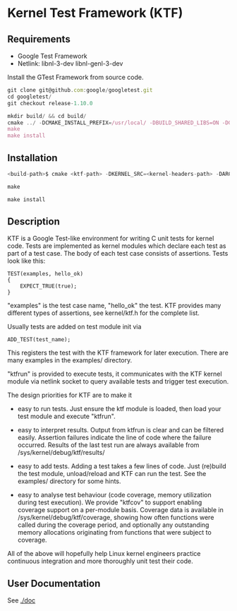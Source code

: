 # Kernel Test Framework (KTF)

## Requirements

* Google Test Framework
* Netlink: libnl-3-dev libnl-genl-3-dev

Install the GTest Framework from source code.

```js
git clone git@github.com:google/googletest.git
cd googletest/
git checkout release-1.10.0

mkdir build/ && cd build/
cmake ../ -DCMAKE_INSTALL_PREFIX=/usr/local/ -DBUILD_SHARED_LIBS=ON -DGTEST_HAS_PTHREAD=0
make
make install
```

## Installation

```js
<build-path>$ cmake <ktf-path> -DKERNEL_SRC=<kernel-headers-path> -DARCH=<ARCH> -DCMAKE_INSTALL_PREFIX=<installation-path>

make

make install

```

## Description

KTF is a Google Test-like environment for writing C unit tests for
kernel code.  Tests are implemented as kernel modules which declare
each test as part of a test case.  The body of each test case
consists of assertions.  Tests look like this:

	TEST(examples, hello_ok)
	{
		EXPECT_TRUE(true);
	}

"examples" is the test case name, "hello_ok" the test.
KTF provides many different types of assertions, see
kernel/ktf.h for the complete list.

Usually tests are added on test module init via

	ADD_TEST(test_name);

This registers the test with the KTF framework for later
execution.  There are many examples in the examples/
directory.

"ktfrun" is provided to execute tests, it communicates
with the KTF kernel module via netlink socket to query
available tests and trigger test execution.

The design priorities for KTF are to make it

 * easy to run tests.  Just ensure the ktf module is loaded,
   then load your test module and execute "ktfrun".

 * easy to interpret results.  Output from ktfrun is clear
   and can be filtered easily.  Assertion failures indicate
   the line of code where the failure occurred.  Results of
   the last test run are always available from
   /sys/kernel/debug/ktf/results/<test case name>

 * easy to add tests.  Adding a test takes a few lines of code.
   Just (re)build the test module, unload/reload and KTF can
   run the test.  See the examples/ directory for some hints.

 * easy to analyse test behaviour (code coverage, memory utilization
   during test execution).  We provide "ktfcov" to support enabling
   coverage support on a per-module basis.  Coverage data is
   available in /sys/kernel/debug/ktf/coverage, showing how often
   functions were called during the coverage period, and optionally
   any outstanding memory allocations originating from functions
   that were subject to coverage.

All of the above will hopefully help Linux kernel engineers
practice continuous integration and more thoroughly unit test
their code.

## User Documentation

See [./doc](./doc)


